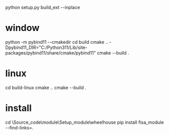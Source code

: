 python setup.py build_ext --inplace

# window
python -m pybind11 --cmakedir
cd build
cmake .. -Dpybind11_DIR="C:/Python311/Lib/site-packages/pybind11/share/cmake/pybind11"
cmake --build .

# linux
cd build-linux
cmake ..
cmake --build .

# install
cd \Source_code\module\Setup_module\wheelhouse
pip install fisa_module --find-links=.


